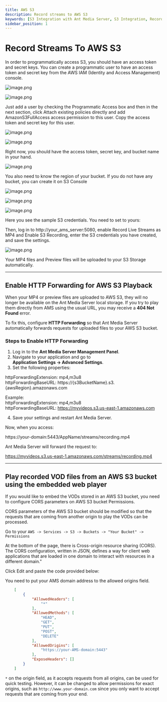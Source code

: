 ```yaml
---
title: AWS S3 
description: Record streams to AWS S3
keywords: [S3 Integration with Ant Media Server, S3 Integration, Record streams to AWS S3, Ant Media Server Documentation, Ant Media Server Tutorials]
sidebar_position: 1
---
```


# Record Streams To AWS S3

In order to programmatically access S3, you should have an access token and secret keys. You can create a programmatic user to have an access token and secret key from the AWS IAM (Identity and Access Management) console.

![image.png](@site/static/img/image-284429.png)

![image.png](@site/static/img/image-284529.png)

Just add a user by checking the Programmatic Access box and then in the next section, click Attach existing policies directly and add AmazonS3FullAccess access permission to this user. Copy the access token and secret key for this user.

![image.png](@site/static/img/image-284629.png)

![image.png](@site/static/img/image-284729.png)

Right now, you should have the access token, secret key, and bucket name in your hand.

![image.png](@site/static/img/image-284829.png)

You also need to know the region of your bucket. If you do not have any bucket, you can create it on S3 Console

![image.png](@site/static/img/image-284929.png)

![image.png](@site/static/img/image-285029.png)

![image.png](@site/static/img/image-285129.png)

Here you see the sample S3 credentials. You need to set to yours:

Then, log in to http://your_ams_server:5080, enable Record Live Streams as MP4 and Enable S3 Recording, enter the S3 credentials you have created, and save the settings.

![image.png](@site/static/img/image-285229.png)

Your MP4 files and Preview files will be uploaded to your S3 Storage automatically.

---

## Enable HTTP Forwarding for AWS S3 Playback

When your MP4 or preview files are uploaded to AWS S3, they will no longer be available on the Ant Media Server local storage. If you try to play them directly from AMS using the usual URL, you may receive a **404 Not Found** error.

To fix this, configure **HTTP Forwarding** so that Ant Media Server automatically forwards requests for uploaded files to your AWS S3 bucket.

### Steps to Enable HTTP Forwarding

1. Log in to the **Ant Media Server Management Panel**.  
2. Navigate to your application and go to  
   **Application Settings → Advanced Settings**.  
3. Set the following properties:

httpForwardingExtension: mp4,m3u8  
httpForwardingBaseURL: https://{s3BucketName}.s3.{awsRegion}.amazonaws.com  

Example:  
httpForwardingExtension: mp4,m3u8  
httpForwardingBaseURL: https://myvideos.s3.us-east-1.amazonaws.com  

4. Save your settings and restart Ant Media Server.

Now, when you access:

https://your-domain:5443/AppName/streams/recording.mp4  

Ant Media Server will forward the request to:

https://myvideos.s3.us-east-1.amazonaws.com/streams/recording.mp4  

---

## Play recorded VOD files from an AWS S3 bucket using the embedded web player

If you would like to embed the VODs stored in an AWS S3 bucket, you need to configure CORS parameters on AWS S3 bucket Permissions.

CORS parameters of the AWS S3 bucket should be modified so that the requests that are coming from another origin to play the VODs can be processed.

Go to your  `AWS -> Services -> S3 -> Buckets -> "Your Bucket" -> Permissions`

At the bottom of the page, there is Cross-origin resource sharing (CORS). The CORS configuration, written in JSON, defines a way for client web applications that are loaded in one domain to interact with resources in a different domain."  

Click Edit and paste the code provided below:

You need to put your AMS domain address to the allowed origins field.

```json
    [
        {
            "AllowedHeaders": [
                "*"
            ],
            "AllowedMethods": [
                "HEAD",
                "GET",
                "PUT",
                "POST",
                "DELETE"
            ],
            "AllowedOrigins": [
                "https://your-AMS-domain:5443"
            ],
            "ExposeHeaders": []
        }
    ]
```

`*` on the origin field, as it accepts requests from all origins, can be used for quick testing. However, it can be changed to allow permissions for exact origins, such as `http://www.your-domain.com` since you only want to accept requests that are coming from your end.
